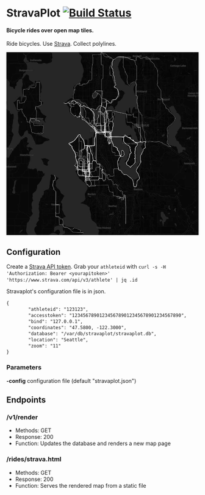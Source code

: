 # StravaPlot [![Build Status](https://travis-ci.org/eholzbach/stravaplot.svg?branch=master)](https://travis-ci.org/eholzbach/stravaplot)
#### Bicycle rides over open map tiles.

Ride bicycles. Use [Strava](https://www.strava.com). Collect polylines.

![Example](example/sea.jpg?raw=true "Seattle")

## Configuration
Create a [Strava API token](https://developers.strava.com/docs/getting-started/#account). Grab your `athleteid` with `curl -s -H 'Authorization: Bearer <yourapitoken>' 'https://www.strava.com/api/v3/athlete' | jq .id`

Stravaplot's configuration file is in json.
```
{
        "athleteid": "123123",
        "accesstoken": "1234567890123456789012345678901234567890",
        "bind": "127.0.0.1",
        "coordinates": "47.5800, -122.3000",
        "database": "/var/db/stravaplot/stravaplot.db",
        "location": "Seattle",
        "zoom": "11"
}
```

### Parameters

  **-config** configuration file (default "stravaplot.json")

## Endpoints
### /v1/render
 - Methods: GET
 - Response: 200
 - Function: Updates the database and renders a new map page

### /rides/strava.html
  - Methods: GET
  - Response: 200
  - Function: Serves the rendered map from a static file
